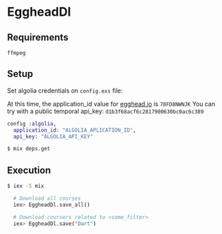 # EggheadDl

## Requirements
`ffmpeg`

## Setup

Set algolia credentials on `config.exs` file:

At this time, the application_id value for [egghead.io](https://egghead.io) is `78FD8NWNJK`
You can try with a public temporal api_key: `d1b3f68acf6c2817900630bc0ac6c389`

```elixir
config :algolia,
  application_id: "ALGOLIA_APLICATION_ID",
  api_key: "ALGOLIA_API_KEY"
```


```bash
$ mix deps.get
```

## Execution

```bash
$ iex -S mix

  # Download all courses
  iex> EggheadDl.save_all()

  # Download coursers related to <some_filter>
  iex> EggheadDl.save("Dart")
```
